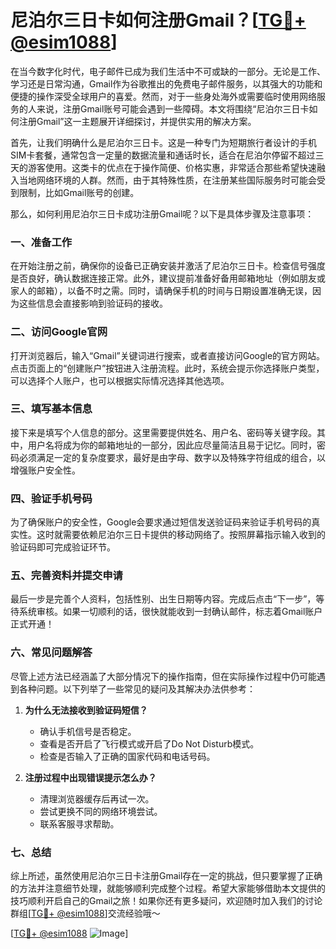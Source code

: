 # 尼泊尔三日卡如何注册Gmail？[[TG💪+ @esim1088](https://t.me/s/esim1088)]

在当今数字化时代，电子邮件已成为我们生活中不可或缺的一部分。无论是工作、学习还是日常沟通，Gmail作为谷歌推出的免费电子邮件服务，以其强大的功能和便捷的操作深受全球用户的喜爱。然而，对于一些身处海外或需要临时使用网络服务的人来说，注册Gmail账号可能会遇到一些障碍。本文将围绕“尼泊尔三日卡如何注册Gmail”这一主题展开详细探讨，并提供实用的解决方案。

首先，让我们明确什么是尼泊尔三日卡。这是一种专门为短期旅行者设计的手机SIM卡套餐，通常包含一定量的数据流量和通话时长，适合在尼泊尔停留不超过三天的游客使用。这类卡的优点在于操作简便、价格实惠，非常适合那些希望快速融入当地网络环境的人群。然而，由于其特殊性质，在注册某些国际服务时可能会受到限制，比如Gmail账号的创建。

那么，如何利用尼泊尔三日卡成功注册Gmail呢？以下是具体步骤及注意事项：

### 一、准备工作

在开始注册之前，确保你的设备已正确安装并激活了尼泊尔三日卡。检查信号强度是否良好，确认数据连接正常。此外，建议提前准备好备用邮箱地址（例如朋友或家人的邮箱），以备不时之需。同时，请确保手机的时间与日期设置准确无误，因为这些信息会直接影响到验证码的接收。

### 二、访问Google官网

打开浏览器后，输入“Gmail”关键词进行搜索，或者直接访问Google的官方网站。点击页面上的“创建账户”按钮进入注册流程。此时，系统会提示你选择账户类型，可以选择个人账户，也可以根据实际情况选择其他选项。

### 三、填写基本信息

接下来是填写个人信息的部分。这里需要提供姓名、用户名、密码等关键字段。其中，用户名将成为你的邮箱地址的一部分，因此应尽量简洁且易于记忆。同时，密码必须满足一定的复杂度要求，最好是由字母、数字以及特殊字符组成的组合，以增强账户安全性。

### 四、验证手机号码

为了确保账户的安全性，Google会要求通过短信发送验证码来验证手机号码的真实性。这时就需要依赖尼泊尔三日卡提供的移动网络了。按照屏幕指示输入收到的验证码即可完成验证环节。

### 五、完善资料并提交申请

最后一步是完善个人资料，包括性别、出生日期等内容。完成后点击“下一步”，等待系统审核。如果一切顺利的话，很快就能收到一封确认邮件，标志着Gmail账户正式开通！

### 六、常见问题解答

尽管上述方法已经涵盖了大部分情况下的操作指南，但在实际操作过程中仍可能遇到各种问题。以下列举了一些常见的疑问及其解决办法供参考：

1. **为什么无法接收到验证码短信？**
   - 确认手机信号是否稳定。
   - 查看是否开启了飞行模式或开启了Do Not Disturb模式。
   - 检查是否输入了正确的国家代码和电话号码。

2. **注册过程中出现错误提示怎么办？**
   - 清理浏览器缓存后再试一次。
   - 尝试更换不同的网络环境尝试。
   - 联系客服寻求帮助。

### 七、总结

综上所述，虽然使用尼泊尔三日卡注册Gmail存在一定的挑战，但只要掌握了正确的方法并注意细节处理，就能够顺利完成整个过程。希望大家能够借助本文提供的技巧顺利开启自己的Gmail之旅！如果你还有更多疑问，欢迎随时加入我们的讨论群组[[TG💪+ @esim1088](https://t.me/s/esim1088)]交流经验哦～

[[TG💪+ @esim1088](https://t.me/s/esim1088) ![Image](https://i.postimg.cc/4NQfJmqS/Snipaste-2025-05-13-00-14-12.png)]